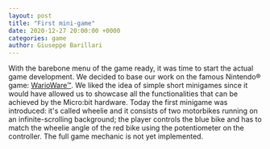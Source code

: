 ```yaml
---  
layout: post  
title: "First mini-game"  
date: 2020-12-27 20:00:00 +0000  
categories: game
author: Giuseppe Barillari  
---  
```

With the barebone menu of the game ready, it was time to start the actual game development. We decided to base our work on the famous Nintendo® game: [WarioWare™][wwre]. We liked the idea of simple short minigames since it would have allowed us to showcase all the functionalities that can be achieved by the Micro:bit hardware. Today the first minigame was introduced: it's called wheelie and it consists of two motorbikes running on an infinite-scrolling background; the player controls the blue bike and has to match the wheelie angle of the red bike using the potentiometer on the controller. The full game mechanic is not yet implemented.

[wwre]: https://www.mariowiki.com/WarioWare_(series)
